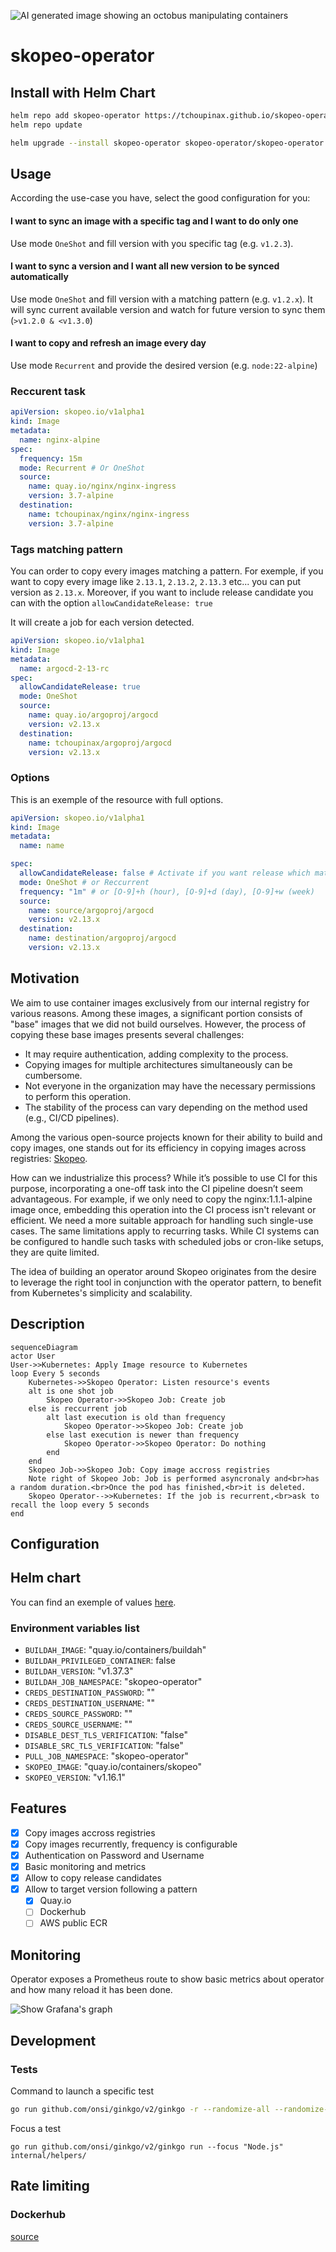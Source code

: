 ![AI generated image showing an octobus manipulating containers](.github/docs/logo.png)

# skopeo-operator

## Install with Helm Chart

```bash
helm repo add skopeo-operator https://tchoupinax.github.io/skopeo-operator
helm repo update

helm upgrade --install skopeo-operator skopeo-operator/skopeo-operator
```

## Usage

According the use-case you have, select the good configuration for you:

#### I want to sync an image with a specific tag and I want to do only one

Use mode `OneShot` and fill version with you specific tag (e.g. `v1.2.3`).

#### I want to sync a version and I want all new version to be synced automatically

Use mode `OneShot` and fill version with a matching pattern (e.g. `v1.2.x`). It will sync current available version and watch for future version to sync them (`>v1.2.0 & <v1.3.0`)

#### I want to copy and refresh an image every day

Use mode `Recurrent` and provide the desired version (e.g. `node:22-alpine`)

### Reccurent task

```yaml
apiVersion: skopeo.io/v1alpha1
kind: Image
metadata:
  name: nginx-alpine
spec:
  frequency: 15m
  mode: Recurrent # Or OneShot
  source:
    name: quay.io/nginx/nginx-ingress
    version: 3.7-alpine
  destination:
    name: tchoupinax/nginx/nginx-ingress
    version: 3.7-alpine
```

### Tags matching pattern

You can order to copy every images matching a pattern. For exemple, if you want to copy every image like `2.13.1`, `2.13.2`, `2.13.3` etc... you can put version as `2.13.x`.
Moreover, if you want to include release candidate you can with the option `allowCandidateRelease: true`

It will create a job for each version detected.

```yaml
apiVersion: skopeo.io/v1alpha1
kind: Image
metadata:
  name: argocd-2-13-rc
spec:
  allowCandidateRelease: true
  mode: OneShot
  source:
    name: quay.io/argoproj/argocd
    version: v2.13.x
  destination:
    name: tchoupinax/argoproj/argocd
    version: v2.13.x
```

### Options

This is an exemple of the resource with full options.

```yaml
apiVersion: skopeo.io/v1alpha1
kind: Image
metadata:
  name: name

spec:
  allowCandidateRelease: false # Activate if you want release which match *.*.*-rc[O-9]+
  mode: OneShot # or Reccurrent
  frequency: "1m" # or [O-9]+h (hour), [O-9]+d (day), [O-9]+w (week)
  source:
    name: source/argoproj/argocd
    version: v2.13.x
  destination:
    name: destination/argoproj/argocd
    version: v2.13.x
```

## Motivation

We aim to use container images exclusively from our internal registry for various reasons. Among these images, a significant portion consists of "base" images that we did not build ourselves. However, the process of copying these base images presents several challenges:

- It may require authentication, adding complexity to the process.
- Copying images for multiple architectures simultaneously can be cumbersome.
- Not everyone in the organization may have the necessary permissions to perform this operation.
- The stability of the process can vary depending on the method used (e.g., CI/CD pipelines).

Among the various open-source projects known for their ability to build and copy images, one stands out for its efficiency in copying images across registries: [Skopeo](https://github.com/containers/skopeo).

How can we industrialize this process? While it’s possible to use CI for this purpose, incorporating a one-off task into the CI pipeline doesn’t seem advantageous. For example, if we only need to copy the nginx:1.1.1-alpine image once, embedding this operation into the CI process isn't relevant or efficient. We need a more suitable approach for handling such single-use cases. The same limitations apply to recurring tasks. While CI systems can be configured to handle such tasks with scheduled jobs or cron-like setups, they are quite limited.

The idea of building an operator around Skopeo originates from the desire to leverage the right tool in conjunction with the operator pattern, to benefit from Kubernetes's simplicity and scalability.

## Description

```mermaid
sequenceDiagram
actor User
User->>Kubernetes: Apply Image resource to Kubernetes
loop Every 5 seconds
    Kubernetes->>Skopeo Operator: Listen resource's events
    alt is one shot job
        Skopeo Operator->>Skopeo Job: Create job
    else is reccurrent job
        alt last execution is old than frequency
            Skopeo Operator->>Skopeo Job: Create job
        else last execution is newer than frequency
            Skopeo Operator->>Skopeo Operator: Do nothing
        end
    end
    Skopeo Job->>Skopeo Job: Copy image accross registries
    Note right of Skopeo Job: Job is performed asyncronaly and<br>has a random duration.<br>Once the pod has finished,<br>it is deleted.
    Skopeo Operator-->>Kubernetes: If the job is recurrent,<br>ask to recall the loop every 5 seconds
end
```

## Configuration

## Helm chart

You can find an exemple of values [here](charts/skopeo-operator/values.yaml).

### Environment variables list

- `BUILDAH_IMAGE`: "quay.io/containers/buildah"
- `BUILDAH_PRIVILEGED_CONTAINER`: false
- `BUILDAH_VERSION`: "v1.37.3"
- `BUILDAH_JOB_NAMESPACE`: "skopeo-operator"
- `CREDS_DESTINATION_PASSWORD`: ""
- `CREDS_DESTINATION_USERNAME`: ""
- `CREDS_SOURCE_PASSWORD`: ""
- `CREDS_SOURCE_USERNAME`: ""
- `DISABLE_DEST_TLS_VERIFICATION`: "false"
- `DISABLE_SRC_TLS_VERIFICATION`: "false"
- `PULL_JOB_NAMESPACE`: "skopeo-operator"
- `SKOPEO_IMAGE`: "quay.io/containers/skopeo"
- `SKOPEO_VERSION`: "v1.16.1"

## Features

- [x] Copy images accross registries
- [x] Copy images recurrently, frequency is configurable
- [x] Authentication on Password and Username
- [x] Basic monitoring and metrics
- [x] Allow to copy release candidates
- [x] Allow to target version following a pattern
  - [x] Quay.io
  - [ ] Dockerhub
  - [ ] AWS public ECR

## Monitoring

Operator exposes a Prometheus route to show basic metrics about operator and how many reload it has been done.

![Show Grafana's graph](.github/docs/metrics.png)

## Development

### Tests

Command to launch a specific test

```bash
go run github.com/onsi/ginkgo/v2/ginkgo -r --randomize-all --randomize-suites --race --trace -cover internal/helpers/
```

Focus a test

```
go run github.com/onsi/ginkgo/v2/ginkgo run --focus "Node.js" internal/helpers/
```

## Rate limiting

### Dockerhub

[source](https://www.docker.com/blog/checking-your-current-docker-pull-rate-limits-and-status)
